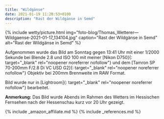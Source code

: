 ```yaml
---
title: "Wildgänse"
date: 2021-01-19 11:28:53+0100
description: "Rast der Wildgänse in Semd"
---
```

{% include wetty/picture.html img="foto-blog/Thomas_Wetterer—Wildgaense-2021-01-17_134104.jpg" caption="Rast der Wildgänse in Semd" alt="Rast der Wildgänse in Semd" %}

Aufgenommen wurde das Bild am Sonntag gegen 13:41 Uhr mit einer 1/2000 Sekunde bei Blende 2.8 und ISO 100 mit meiner [Nikon D750]{: target="_blank" rel="noopener noreferrer nofollow"} und dem [Tamron SP 70-200mm F/2.8 Di VC USD G2]{: target="_blank" rel="noopener noreferrer nofollow"} Objektiv bei 200mm Brennweite im RAW Format. 

Bild wurde nur in [Lightroom]{: target="_blank" rel="noopener noreferrer nofollow"} bearbeitet.

**Anmerkung:** Das Bild wurde Abends im Rahmen des Wetters im Hessischen Fernsehen nach der Hessenschau kurz vor 20 Uhr gezeigt.

{% include _amazon_affiliate.md %}
{% include _references.md %}
